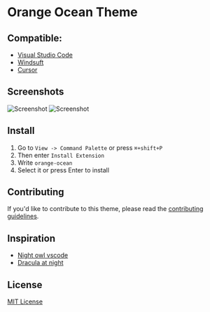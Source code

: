 # Orange Ocean Theme

## Compatible:
- [Visual Studio Code](http://code.visualstudio.com)
- [Windsuft](https://codeium.com/windsurf)
- [Cursor](https://www.cursor.com)

## Screenshots

![Screenshot](//...)
![Screenshot](//...)

## Install

1. Go to `View -> Command Palette` or press `⌘+shift+P`
2. Then enter `Install Extension`
3. Write `orange-ocean`
4. Select it or press Enter to install

## Contributing

If you'd like to contribute to this theme, please read the [contributing guidelines](./.github/CONTRIBUTING.md).

## Inspiration
- [Night owl vscode](https://github.com/sdras/night-owl-vscode-theme/)
- [Dracula at night](https://github.com/bceskavich/dracula-at-night/)

## License

[MIT License](./LICENSE)
